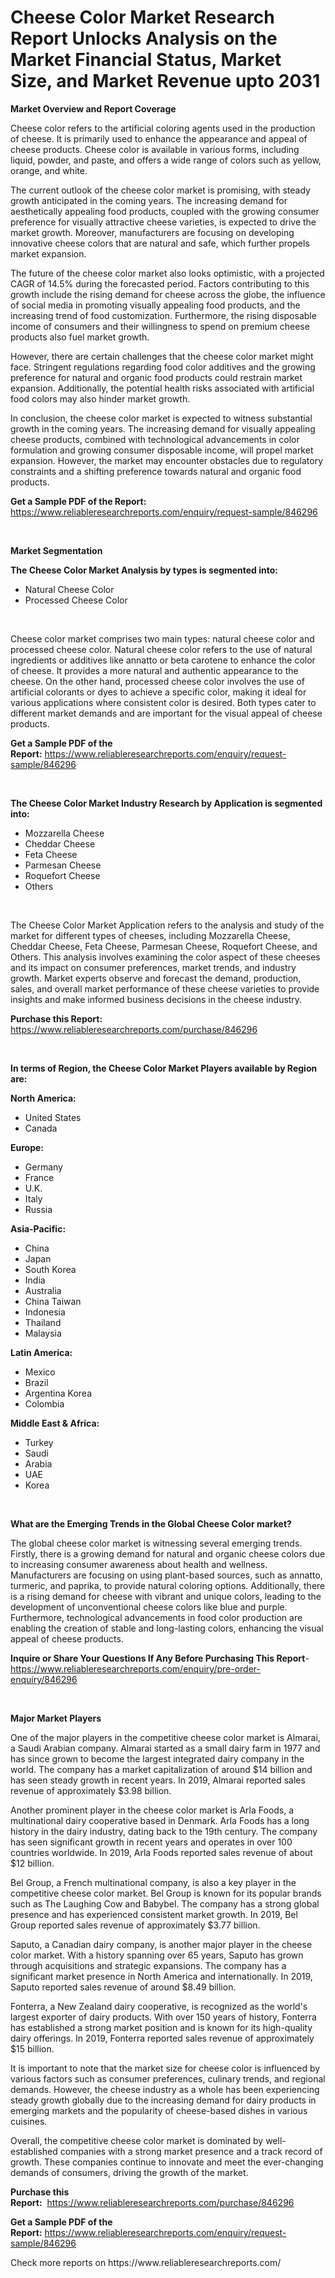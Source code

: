 <p><h1>Cheese Color Market Research Report Unlocks Analysis on the Market Financial Status, Market Size, and Market Revenue upto 2031</h1></p><p><strong>Market Overview and Report Coverage</strong></p>
<p><p>Cheese color refers to the artificial coloring agents used in the production of cheese. It is primarily used to enhance the appearance and appeal of cheese products. Cheese color is available in various forms, including liquid, powder, and paste, and offers a wide range of colors such as yellow, orange, and white.</p><p>The current outlook of the cheese color market is promising, with steady growth anticipated in the coming years. The increasing demand for aesthetically appealing food products, coupled with the growing consumer preference for visually attractive cheese varieties, is expected to drive the market growth. Moreover, manufacturers are focusing on developing innovative cheese colors that are natural and safe, which further propels market expansion.</p><p>The future of the cheese color market also looks optimistic, with a projected CAGR of 14.5% during the forecasted period. Factors contributing to this growth include the rising demand for cheese across the globe, the influence of social media in promoting visually appealing food products, and the increasing trend of food customization. Furthermore, the rising disposable income of consumers and their willingness to spend on premium cheese products also fuel market growth.</p><p>However, there are certain challenges that the cheese color market might face. Stringent regulations regarding food color additives and the growing preference for natural and organic food products could restrain market expansion. Additionally, the potential health risks associated with artificial food colors may also hinder market growth.</p><p>In conclusion, the cheese color market is expected to witness substantial growth in the coming years. The increasing demand for visually appealing cheese products, combined with technological advancements in color formulation and growing consumer disposable income, will propel market expansion. However, the market may encounter obstacles due to regulatory constraints and a shifting preference towards natural and organic food products.</p></p>
<p><strong>Get a Sample PDF of the Report:</strong> <a href="https://www.reliableresearchreports.com/enquiry/request-sample/846296">https://www.reliableresearchreports.com/enquiry/request-sample/846296</a></p>
<p>&nbsp;</p>
<p><strong>Market Segmentation</strong></p>
<p><strong>The Cheese Color Market Analysis by types is segmented into:</strong></p>
<p><ul><li>Natural Cheese Color</li><li>Processed Cheese Color</li></ul></p>
<p>&nbsp;</p>
<p><p>Cheese color market comprises two main types: natural cheese color and processed cheese color. Natural cheese color refers to the use of  natural ingredients or additives like annatto or beta carotene to enhance the color of cheese. It provides a more natural and authentic appearance to the cheese. On the other hand, processed cheese color involves the use of artificial colorants or dyes to achieve a specific color, making it ideal for various applications where consistent color is desired. Both types cater to different market demands and are important for the visual appeal of cheese products.</p></p>
<p><strong>Get a Sample PDF of the Report:</strong>&nbsp;<a href="https://www.reliableresearchreports.com/enquiry/request-sample/846296">https://www.reliableresearchreports.com/enquiry/request-sample/846296</a></p>
<p>&nbsp;</p>
<p><strong>The Cheese Color Market Industry Research by Application is segmented into:</strong></p>
<p><ul><li>Mozzarella Cheese</li><li>Cheddar Cheese</li><li>Feta Cheese</li><li>Parmesan Cheese</li><li>Roquefort Cheese</li><li>Others</li></ul></p>
<p>&nbsp;</p>
<p><p>The Cheese Color Market Application refers to the analysis and study of the market for different types of cheeses, including Mozzarella Cheese, Cheddar Cheese, Feta Cheese, Parmesan Cheese, Roquefort Cheese, and Others. This analysis involves examining the color aspect of these cheeses and its impact on consumer preferences, market trends, and industry growth. Market experts observe and forecast the demand, production, sales, and overall market performance of these cheese varieties to provide insights and make informed business decisions in the cheese industry.</p></p>
<p><strong>Purchase this Report:</strong>&nbsp; <a href="https://www.reliableresearchreports.com/purchase/846296">https://www.reliableresearchreports.com/purchase/846296</a></p>
<p>&nbsp;</p>
<p><strong>In terms of Region, the Cheese Color Market Players available by Region are:</strong></p>
<p>
    <p> <strong> North America: </strong>
        <ul>
            <li>United States</li>
            <li>Canada</li>
        </ul>
        </p> 
    <p> <strong> Europe: </strong>
        <ul>
            <li>Germany</li>
            <li>France</li>
            <li>U.K.</li>
            <li>Italy</li>
            <li>Russia</li>
        </ul>
        </p> 
    <p> <strong> Asia-Pacific: </strong>
        <ul>
            <li>China</li>
            <li>Japan</li>
            <li>South Korea</li>
            <li>India</li>
            <li>Australia</li>
            <li>China Taiwan</li>
            <li>Indonesia</li>
            <li>Thailand</li>
            <li>Malaysia</li>
        </ul>
        </p> 
    <p> <strong> Latin America: </strong>
        <ul>
            <li>Mexico</li>
            <li>Brazil</li>
            <li>Argentina Korea</li>
            <li>Colombia</li>
        </ul>
        </p> 
    <p> <strong> Middle East & Africa: </strong>
        <ul>
            <li>Turkey</li>
            <li>Saudi</li>
            <li>Arabia</li>
            <li>UAE</li>
            <li>Korea</li>
        </ul>
    </p>
    </p>
<p>&nbsp;</p>
<p><strong>What are the Emerging Trends in the Global Cheese Color market?</strong></p>
<p><p>The global cheese color market is witnessing several emerging trends. Firstly, there is a growing demand for natural and organic cheese colors due to increasing consumer awareness about health and wellness. Manufacturers are focusing on using plant-based sources, such as annatto, turmeric, and paprika, to provide natural coloring options. Additionally, there is a rising demand for cheese with vibrant and unique colors, leading to the development of unconventional cheese colors like blue and purple. Furthermore, technological advancements in food color production are enabling the creation of stable and long-lasting colors, enhancing the visual appeal of cheese products.</p></p>
<p><strong>Inquire or Share Your Questions If Any Before Purchasing This Report</strong>- <a href="https://www.reliableresearchreports.com/enquiry/pre-order-enquiry/846296">https://www.reliableresearchreports.com/enquiry/pre-order-enquiry/846296</a></p>
<p>&nbsp;</p>
<p><strong>Major Market Players</strong></p>
<p><p>One of the major players in the competitive cheese color market is Almarai, a Saudi Arabian company. Almarai started as a small dairy farm in 1977 and has since grown to become the largest integrated dairy company in the world. The company has a market capitalization of around $14 billion and has seen steady growth in recent years. In 2019, Almarai reported sales revenue of approximately $3.98 billion.</p><p>Another prominent player in the cheese color market is Arla Foods, a multinational dairy cooperative based in Denmark. Arla Foods has a long history in the dairy industry, dating back to the 19th century. The company has seen significant growth in recent years and operates in over 100 countries worldwide. In 2019, Arla Foods reported sales revenue of about $12 billion.</p><p>Bel Group, a French multinational company, is also a key player in the competitive cheese color market. Bel Group is known for its popular brands such as The Laughing Cow and Babybel. The company has a strong global presence and has experienced consistent market growth. In 2019, Bel Group reported sales revenue of approximately $3.77 billion.</p><p>Saputo, a Canadian dairy company, is another major player in the cheese color market. With a history spanning over 65 years, Saputo has grown through acquisitions and strategic expansions. The company has a significant market presence in North America and internationally. In 2019, Saputo reported sales revenue of around $8.49 billion.</p><p>Fonterra, a New Zealand dairy cooperative, is recognized as the world's largest exporter of dairy products. With over 150 years of history, Fonterra has established a strong market position and is known for its high-quality dairy offerings. In 2019, Fonterra reported sales revenue of approximately $15 billion.</p><p>It is important to note that the market size for cheese color is influenced by various factors such as consumer preferences, culinary trends, and regional demands. However, the cheese industry as a whole has been experiencing steady growth globally due to the increasing demand for dairy products in emerging markets and the popularity of cheese-based dishes in various cuisines.</p><p>Overall, the competitive cheese color market is dominated by well-established companies with a strong market presence and a track record of growth. These companies continue to innovate and meet the ever-changing demands of consumers, driving the growth of the market.</p></p>
<p><strong>Purchase this Report:</strong>&nbsp;&nbsp;<a href="https://www.reliableresearchreports.com/purchase/846296">https://www.reliableresearchreports.com/purchase/846296</a></p>
<p></p>
<p><strong>Get a Sample PDF of the Report:</strong>&nbsp;<a href="https://www.reliableresearchreports.com/enquiry/request-sample/846296">https://www.reliableresearchreports.com/enquiry/request-sample/846296</a></p>
<p>Check more reports on https://www.reliableresearchreports.com/</p>